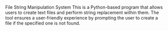 File String Manipulation System
This is a Python-based program that allows users to create text files and perform string replacement within them.
The tool ensures a user-friendly experience by prompting the user to create a file if the specified one is not found.
